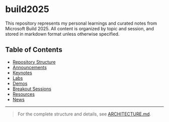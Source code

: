# build2025

This repository represents my personal learnings and curated notes from Microsoft Build 2025. All content is organized by topic and session, and stored in markdown format unless otherwise specified.

## Table of Contents
- [Repository Structure](ARCHITECTURE.md)
- [Announcements](announcements/)
- [Keynotes](keynotes/)
- [Labs](labs/)
- [Demos](demos/)
- [Breakout Sessions](breakouts/)
- [Resources](resources/)
- [News](news/)

---

> For the complete structure and details, see [ARCHITECTURE.md](ARCHITECTURE.md).